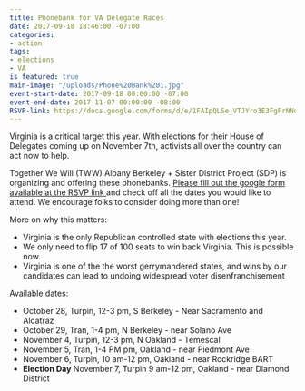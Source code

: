 ```yaml
---
title: Phonebank for VA Delegate Races
date: 2017-09-18 18:46:00 -07:00
categories:
- action
tags:
- elections
- VA
is featured: true
main-image: "/uploads/Phone%20Bank%201.jpg"
event-start-date: 2017-09-18 00:00:00 -07:00
event-end-date: 2017-11-07 00:00:00 -08:00
RSVP-link: https://docs.google.com/forms/d/e/1FAIpQLSe_VTJYro3E3FgFrNNoKnc6AypEqo14Hjw14krn-L7aJwW6vA/viewform?link_id=4&can_id=ef11842e5660a6e81979ed14ee9dd312&source=email-upcoming-phone-banks-to-flip-virginia-state-house&email_referrer=upcoming-phone-banks-to-flip-virginia-state-house&email_subject=upcoming-phone-banks-to-flip-virginia-state-house
---
```


Virginia is a critical target this year. With elections for their House of Delegates coming up on November 7th, activists all over the country can act now to help. 

Together We Will (TWW) Albany Berkeley + Sister District Project (SDP) is organizing and offering these phonebanks. 
[
Please fill out the google form available at the RSVP link ](https://docs.google.com/forms/d/e/1FAIpQLSe_VTJYro3E3FgFrNNoKnc6AypEqo14Hjw14krn-L7aJwW6vA/viewform?link_id=4&can_id=ef11842e5660a6e81979ed14ee9dd312&source=email-upcoming-phone-banks-to-flip-virginia-state-house&email_referrer=upcoming-phone-banks-to-flip-virginia-state-house&email_subject=upcoming-phone-banks-to-flip-virginia-state-house)and check off all the dates you would like to attend. We encourage folks to consider doing more than one!

More on why this matters:

* Virginia is the only Republican controlled state with elections ​this year.
* We only need to flip 17 of 100 seats to win back Virginia. ​This is possible now​.
* Virginia is one of the the ​worst gerrymandered states, and wins by our candidates can lead
to undoing widespread voter disenfranchisement

Available dates:

* October 28, Turpin, 12-3 pm, S Berkeley - Near Sacramento and Alcatraz
* October 29, Tran, 1-4 pm, N Berkeley - near Solano Ave
* November 4, Turpin, 12-3 pm, N Oakland - Temescal
* November 5, Tran, 1-4 PM pm, Oakland - near Piedmont Ave
* November 6, Turpin, 10 am-12 pm, Oakland - near Rockridge BART
* **Election Day** November 7, Turpin 9 am-12 pm, Oakland - near Diamond District